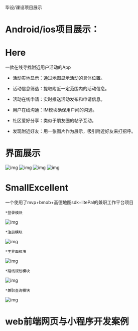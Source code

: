 毕设/课设项目展示
# Android/ios项目展示：
# Here
一款在线寻找附近用户活动的App
* 活动实地显示：通过地图显示活动的具体位置。

* 活动信息筛选：提取附近一定范围内的活动信息。

* 活动在线申请：实时推送活动发布和申请信息。

* 用户在线沟通：IM模块确保用户间的沟通。

* 社区爱好分享：类似于朋友圈的帖子互动。

* 发现附近好友：用一张图片作为展示，吸引附近好友来打招呼。


# 界面展示

![img](https://github.com/old-traveler/Here/blob/master/img/S80312-163028.jpg)
![img](https://github.com/old-traveler/Here/blob/master/img/S80312-163039.jpg)
![img](https://github.com/old-traveler/Here/blob/master/img/S80312-163045.jpg)
![img](https://github.com/old-traveler/Here/blob/master/img/S80312-163058.jpg)



# SmallExcellent

一个使用了mvp+bmob+高德地图sdk+litePal的兼职工作平台项目

    *登录模块

![img](https://github.com/old-traveler/SmallExcellent1/blob/master/img/S70511-134153.jpg)

    *注册模块

![img](https://github.com/old-traveler/SmallExcellent1/blob/master/img/S70511-134158.jpg)

    *主界面模块

![img](https://github.com/old-traveler/SmallExcellent1/blob/master/img/S70511-134113.jpg)

    *路线规划模块

![img](https://github.com/old-traveler/SmallExcellent1/blob/master/img/S70511-134137.jpg)  

    *兼职查询模块

![img](https://github.com/old-traveler/SmallExcellent1/blob/master/img/S70511-133901.jpg)


# web前端网页与小程序开发案例
